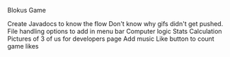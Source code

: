 Blokus Game

Create Javadocs to know the flow
Don't know why gifs didn't get pushed. 
File handling options to add in menu bar
Computer logic
Stats Calculation
Pictures of 3 of us for developers page
Add music
Like button to count game likes
